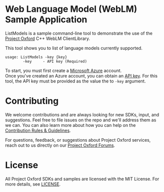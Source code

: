 Web Language Model (WebLM) Sample Application
========================

ListModels is a sample command-line tool to demonstrate the use of the [Project Oxford](<https://projectoxford.ai>) C++ WebLM ClientLibrary.

This tool shows you to list of language models currently supported.

```
usage: ListModels -key {key}
        -key     - API key (Required)
```

To start, you must first create a [Microsoft Azure](<https://azure.microsoft.com>) account.  
Once you've created an Azure account, you can obtain an [API key](<http://projectoxford.ai/subscription>).  For this tool, the API key must be provided as the value the to `-key` argument.

Contributing
============
We welcome contributions and are always looking for new SDKs, input, and
suggestions. Feel free to file issues on the repo and we'll address them as we can. You can also learn more about how you can help on the [Contribution
Rules & Guidelines](</CONTRIBUTING.md>).

For questions, feedback, or suggestions about Project Oxford services, reach out to us directly on our [Project Oxford Forums](<https://social.msdn.microsoft.com/forums/azure/en-US/home?forum=mlapi>).

License
=======

All Project Oxford SDKs and samples are licensed with the MIT License. For more details, see
[LICENSE](</LICENSE.md>).       


